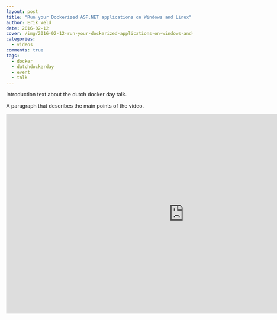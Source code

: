 ```yaml
---
layout: post
title: "Run your Dockerized ASP.NET applications on Windows and Linux"
author: Erik Veld
date: 2016-02-12
cover: /img/2016-02-12-run-your-dockerized-applications-on-windows-and-linux/windows-video.png
categories:
  - videos
comments: true
tags:
  - docker
  - dutchdockerday
  - event
  - talk
---
```

Introduction text about the dutch docker day talk.

A paragraph that describes the main points of the video.

<iframe
  width="960"
  height="540"
  src="http://www.youtube.com/embed/0Wjlql7Tp-g"
  frameborder="0"
  allowfullscreen>
</iframe>
